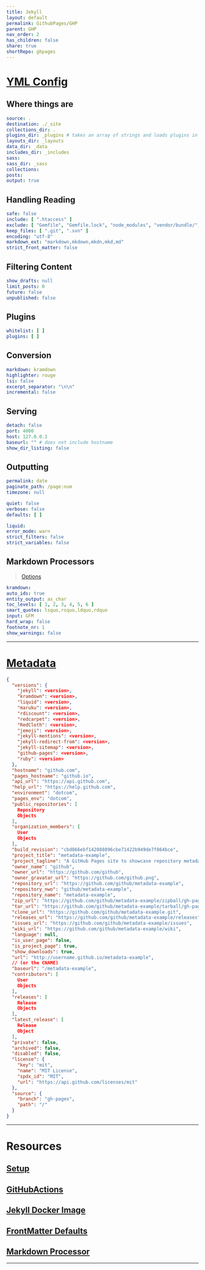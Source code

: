 ```yaml
---
title: Jekyll
layout: default
permalink: GithubPages/GHP
parent: GHP
nav_order: 2
has_children: false
share: true
shortRepo: ghpages     
---
```


# [YML Config](https://jekyllrb.com/docs/configuration/default/)

## Where things are

```yaml  
source: .
destination: ./_site
collections_dir: .
plugins_dir: _plugins # takes an array of strings and loads plugins in that order  
layouts_dir: _layouts
data_dir: _data
includes_dir: _includes
sass:
sass_dir: _sass
collections:
posts:
output: true  
```  

## Handling Reading

```yaml  
safe: false
include: [ ".htaccess" ]
exclude: [ "Gemfile", "Gemfile.lock", "node_modules", "vendor/bundle/", "vendor/cache/", "vendor/gems/", "vendor/ruby/" ]
keep_files: [ ".git", ".svn" ]
encoding: "utf-8"
markdown_ext: "markdown,mkdown,mkdn,mkd,md"
strict_front_matter: false  
```  

## Filtering Content

```yaml  
show_drafts: null
limit_posts: 0
future: false
unpublished: false  
```  

## Plugins

```yaml  
whitelist: [ ]
plugins: [ ]  
```  

## Conversion

```yaml  
markdown: kramdown
highlighter: rouge
lsi: false
excerpt_separator: "\n\n"
incremental: false  
```  

## Serving

```yaml  
detach: false
port: 4000
host: 127.0.0.1
baseurl: "" # does not include hostname  
show_dir_listing: false  
```  

## Outputting

```yaml  
permalink: date
paginate_path: /page:num
timezone: null

quiet: false
verbose: false
defaults: [ ]

liquid:
error_mode: warn
strict_filters: false
strict_variables: false  
```  

## Markdown Processors

> [Options](https://kramdown.gettalong.org/options.html)

```yaml  
kramdown:
auto_ids: true
entity_output: as_char
toc_levels: [ 1, 2, 3, 4, 5, 6 ]
smart_quotes: lsquo,rsquo,ldquo,rdquo
input: GFM
hard_wrap: false
footnote_nr: 1
show_warnings: false  
```  

  
---  

# [Metadata](https://jekyll.github.io/github-metadata/site.github/)

```json  
{
  "versions": {
    "jekyll": <version>,
    "kramdown": <version>,
    "liquid": <version>,
    "maruku": <version>,
    "rdiscount": <version>,
    "redcarpet": <version>,
    "RedCloth": <version>,
    "jemoji": <version>,
    "jekyll-mentions": <version>,
    "jekyll-redirect-from": <version>,
    "jekyll-sitemap": <version>,
    "github-pages": <version>,
    "ruby": <version>
  },
  "hostname": "github.com",
  "pages_hostname": "github.io",
  "api_url": "https://api.github.com",
  "help_url": "https://help.github.com",
  "environment": "dotcom",
  "pages_env": "dotcom",
  "public_repositories": [
    Repository
    Objects
  ],
  "organization_members": [
    User
    Objects
  ],
  "build_revision": "cbd866ebf142088896cbe71422b949de7f864bce",
  "project_title": "metadata-example",
  "project_tagline": "A GitHub Pages site to showcase repository metadata",
  "owner_name": "github",
  "owner_url": "https://github.com/github",
  "owner_gravatar_url": "https://github.com/github.png",
  "repository_url": "https://github.com/github/metadata-example",
  "repository_nwo": "github/metadata-example",
  "repository_name": "metadata-example",
  "zip_url": "https://github.com/github/metadata-example/zipball/gh-pages",
  "tar_url": "https://github.com/github/metadata-example/tarball/gh-pages",
  "clone_url": "https://github.com/github/metadata-example.git",
  "releases_url": "https://github.com/github/metadata-example/releases",
  "issues_url": "https://github.com/github/metadata-example/issues",
  "wiki_url": "https://github.com/github/metadata-example/wiki",
  "language": null,
  "is_user_page": false,
  "is_project_page": true,
  "show_downloads": true,
  "url": "http://username.github.io/metadata-example",
  // (or the CNAME)  
  "baseurl": "/metadata-example",
  "contributors": [
    User
    Objects
  ],
  "releases": [
    Release
    Objects
  ],
  "latest_release": [
    Release
    Object
  ],
  "private": false,
  "archived": false,
  "disabled": false,
  "license": {
    "key": "mit",
    "name": "MIT License",
    "spdx_id": "MIT",
    "url": "https://api.github.com/licenses/mit"
  },
  "source": {
    "branch": "gh-pages",
    "path": "/"
  }
}  
```  

  
---  

# Resources

## [Setup](https://docs.github.com/en/pages/setting-up-a-github-pages-site-with-jekyll/about-github-pages-and-jekyll)

## [GitHubActions](https://jekyllrb.com/docs/continuous-integration/github-actions/)

## [Jekyll Docker Image](https://github.com/envygeeks/jekyll-docker/blob/master/README.md)

## [FrontMatter Defaults](https://jekyllrb.com/docs/configuration/front-matter-defaults/)

## [Markdown Processor](https://jekyllrb.com/docs/configuration/markdown/)

  
---  
